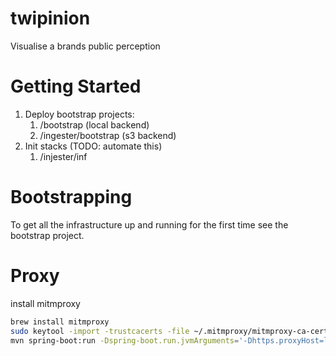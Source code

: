 # twipinion
Visualise a brands public perception

# Getting Started

1. Deploy bootstrap projects:
    1. /bootstrap (local backend)
    2. /ingester/bootstrap (s3 backend)
2. Init stacks (TODO: automate this)
    1. /injester/inf


# Bootstrapping

To get all the infrastructure up and running for the first time see the bootstrap project.

# Proxy

install mitmproxy
```sh
brew install mitmproxy
sudo keytool -import -trustcacerts -file ~/.mitmproxy/mitmproxy-ca-cert.pem -alias mitmproxy -cacerts
mvn spring-boot:run -Dspring-boot.run.jvmArguments='-Dhttps.proxyHost=localhost -Dhttps.proxyPort=8000'
```
